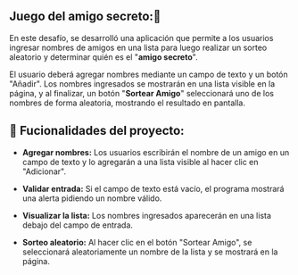 ## Juego del amigo secreto:🎁

En este desafío, se desarrolló una aplicación que permite a los usuarios ingresar nombres de amigos en una lista para luego realizar un sorteo aleatorio y determinar quién es el "**amigo secreto**".

El usuario deberá agregar nombres mediante un campo de texto y un botón "Añadir". Los nombres ingresados se mostrarán en una lista visible en la página, y al finalizar, un botón "**Sortear Amigo**" seleccionará uno de los nombres de forma aleatoria, mostrando el resultado en pantalla.

## :hammer: Fucionalidades del proyecto:
- **Agregar nombres:** Los usuarios escribirán el nombre de un amigo en un campo de texto y lo agregarán a una lista visible al hacer clic en "Adicionar".

- **Validar entrada:** Si el campo de texto está vacío, el programa mostrará una alerta pidiendo un nombre válido.

- **Visualizar la lista:** Los nombres ingresados aparecerán en una lista debajo del campo de entrada.

- **Sorteo aleatorio:** Al hacer clic en el botón "Sortear Amigo", se seleccionará aleatoriamente un nombre de la lista y se mostrará en la página.
